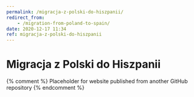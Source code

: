 ```yaml
---
permalink: /migracja-z-polski-do-hiszpanii/
redirect_from:
    - /migration-from-poland-to-spain/
date: 2020-12-17 11:34
ref: migracja-z-polski-do-hiszpanii
---
```


# Migracja z Polski do Hiszpanii

{% comment %}
Placeholder for website published from another GitHub repository
{% endcomment %}